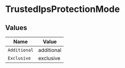 # TrustedIpsProtectionMode


## Values

| Name         | Value        |
| ------------ | ------------ |
| `Additional` | additional   |
| `Exclusive`  | exclusive    |